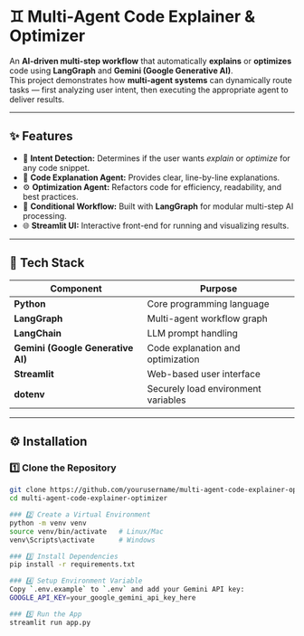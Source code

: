 # ♊ Multi-Agent Code Explainer & Optimizer


An **AI-driven multi-step workflow** that automatically **explains** or **optimizes** code using **LangGraph** and **Gemini (Google Generative AI)**.  
This project demonstrates how **multi-agent systems** can dynamically route tasks — first analyzing user intent, then executing the appropriate agent to deliver results.

---

## ✨ Features
- 🧠 **Intent Detection:** Determines if the user wants *explain* or *optimize* for any code snippet.
- 💬 **Code Explanation Agent:** Provides clear, line-by-line explanations.
- ⚙️ **Optimization Agent:** Refactors code for efficiency, readability, and best practices.
- 🔁 **Conditional Workflow:** Built with **LangGraph** for modular multi-step AI processing.
- 🌐 **Streamlit UI:** Interactive front-end for running and visualizing results.

---

## 🧠 Tech Stack
| Component | Purpose |
|------------|----------|
| **Python** | Core programming language |
| **LangGraph** | Multi-agent workflow graph |
| **LangChain** | LLM prompt handling |
| **Gemini (Google Generative AI)** | Code explanation and optimization |
| **Streamlit** | Web-based user interface |
| **dotenv** | Securely load environment variables |

---

## ⚙️ Installation

### 1️⃣ Clone the Repository
```bash
git clone https://github.com/yourusername/multi-agent-code-explainer-optimizer.git
cd multi-agent-code-explainer-optimizer

### 2️⃣ Create a Virtual Environment
python -m venv venv
source venv/bin/activate   # Linux/Mac
venv\Scripts\activate      # Windows

### 3️⃣ Install Dependencies
pip install -r requirements.txt

### 4️⃣ Setup Environment Variable
Copy `.env.example` to `.env` and add your Gemini API key:
GOOGLE_API_KEY=your_google_gemini_api_key_here

### 5️⃣ Run the App
streamlit run app.py
